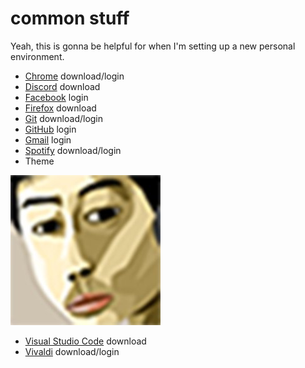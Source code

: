 # common stuff
Yeah, this is gonna be helpful for when I'm setting up a new personal environment.

- [Chrome](https://www.google.com/chrome/) download/login
- [Discord](https://discord.com/download/) download
- [Facebook](https://www.facebook.com/) login
- [Firefox](https://www.mozilla.org/en-US/firefox/new/) download
- [Git](https://git-scm.com/) download/login
- [GitHub](https://github.com/) login
- [Gmail](https://mail.google.com/mail/u/0/#inbox) login
- [Spotify](https://www.spotify.com/us/download/other/) download/login
- Theme

![daBOiindaMrrr](/daBOiindaMrrr.jpg)
- [Visual Studio Code](https://code.visualstudio.com/) download
- [Vivaldi](https://vivaldi.com/) download/login
